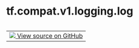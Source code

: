 <div itemscope itemtype="http://developers.google.com/ReferenceObject">
<meta itemprop="name" content="tf.compat.v1.logging.log" />
<meta itemprop="path" content="Stable" />
</div>

# tf.compat.v1.logging.log

<!-- Insert buttons and diff -->

<table class="tfo-notebook-buttons tfo-api nocontent" align="left">
<td>
  <a target="_blank" href="https://github.com/tensorflow/tensorflow/blob/r2.3/tensorflow/python/platform/tf_logging.py#L146-L148">
    <img src="https://www.tensorflow.org/images/GitHub-Mark-32px.png" />
    View source on GitHub
  </a>
</td>
</table>





<pre class="devsite-click-to-copy prettyprint lang-py tfo-signature-link">
<code>tf.compat.v1.logging.log(
    level, msg, *args, **kwargs
)
</code></pre>



<!-- Placeholder for "Used in" -->
